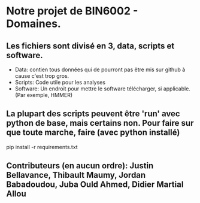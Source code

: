 # Notre projet de BIN6002 - Domaines.

## Les fichiers sont divisé en 3, data, scripts et software.

- Data: contien tous données qui de pourront pas être mis sur github à cause c'est trop gros.
- Scripts: Code utile pour les analyses
- Software: Un endroit pour mettre le software télécharger, si applicable. (Par exemple, HMMER) 

## La plupart des scripts peuvent être 'run' avec python de base, mais certains non. Pour faire sur que toute marche, faire (avec python installé)

pip install -r requirements.txt

## Contributeurs (en aucun ordre): Justin Bellavance, Thibault Maumy, Jordan Babadoudou, Juba Ould Ahmed, Didier Martial Allou
